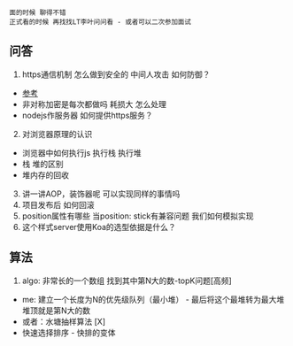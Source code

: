 ```
面的时候 聊得不错
正式看的时候 再找找LT李叶问问看 - 或者可以二次参加面试
```
## 问答
1. https通信机制 怎么做到安全的 中间人攻击 如何防御？
  - [参考](https://juejin.cn/post/6844904065227292685)
  - 非对称加密是每次都做吗 耗损大 怎么处理
  - nodejs作服务器 如何提供https服务？
2. 对浏览器原理的认识
  - 浏览器中如何执行js 执行栈 执行堆
  - 栈 堆的区别
  - 堆内存的回收
3. 讲一讲AOP，装饰器呢 可以实现同样的事情吗
4. 项目发布后 如何回滚
5. position属性有哪些 当position: stick有兼容问题 我们如何模拟实现
6. 这个样式server使用Koa的选型依据是什么？
## 算法
1. algo: 非常长的一个数组 找到其中第N大的数-topK问题[高频]
  - me: 建立一个长度为N的优先级队列（最小堆） - 最后将这个最堆转为最大堆 堆顶就是第N大的数
  - 或者：水塘抽样算法 [X]
  - 快速选择排序 - 快排的变体